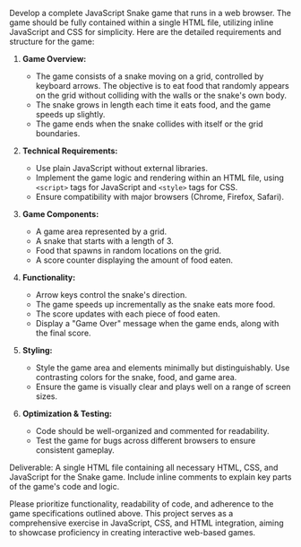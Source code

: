 Develop a complete JavaScript Snake game that runs in a web browser. The game should be fully contained within a single HTML file, utilizing inline JavaScript and CSS for simplicity. Here are the detailed requirements and structure for the game:

1. **Game Overview:**
   - The game consists of a snake moving on a grid, controlled by keyboard arrows. The objective is to eat food that randomly appears on the grid without colliding with the walls or the snake's own body.
   - The snake grows in length each time it eats food, and the game speeds up slightly.
   - The game ends when the snake collides with itself or the grid boundaries.

2. **Technical Requirements:**
   - Use plain JavaScript without external libraries.
   - Implement the game logic and rendering within an HTML file, using `<script>` tags for JavaScript and `<style>` tags for CSS.
   - Ensure compatibility with major browsers (Chrome, Firefox, Safari).

3. **Game Components:**
   - A game area represented by a grid.
   - A snake that starts with a length of 3.
   - Food that spawns in random locations on the grid.
   - A score counter displaying the amount of food eaten.

4. **Functionality:**
   - Arrow keys control the snake's direction.
   - The game speeds up incrementally as the snake eats more food.
   - The score updates with each piece of food eaten.
   - Display a "Game Over" message when the game ends, along with the final score.

5. **Styling:**
   - Style the game area and elements minimally but distinguishably. Use contrasting colors for the snake, food, and game area.
   - Ensure the game is visually clear and plays well on a range of screen sizes.

6. **Optimization & Testing:**
   - Code should be well-organized and commented for readability.
   - Test the game for bugs across different browsers to ensure consistent gameplay.

Deliverable: A single HTML file containing all necessary HTML, CSS, and JavaScript for the Snake game. Include inline comments to explain key parts of the game's code and logic.

Please prioritize functionality, readability of code, and adherence to the game specifications outlined above. This project serves as a comprehensive exercise in JavaScript, CSS, and HTML integration, aiming to showcase proficiency in creating interactive web-based games.